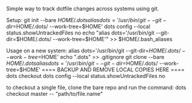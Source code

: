 Simple way to track dotfile changes across systems using git.

Setup:
git init --bare $HOME/.dots
alias dots='/usr/bin/git --git-dir=$HOME/.dots/ --work-tree=$HOME'
dots config --local status.showUntrackedFiles no
echo "alias dots='/usr/bin/git --git-dir=$HOME/.dots/ --work-tree=$HOME'" >> $HOME/.bash_aliases

Usage on a new system:
alias dots='/usr/bin/git --git-dir=$HOME/.dots/ --work-tree=$HOME'
echo ".dots" >> .gitignore
git clone --bare <git-repo-url> $HOME/.dots
alias dots='/usr/bin/git --git-dir=$HOME/.dots/ --work-tree=$HOME'
==== BACKUP AND REMOVE LOCAL COPIES HERE ====
dots checkout
dots config --local status.showUntrackedFiles no

to checkout a single file, clone the bare repo and run the command:
dots checkout master -- "path/to/file.name"
